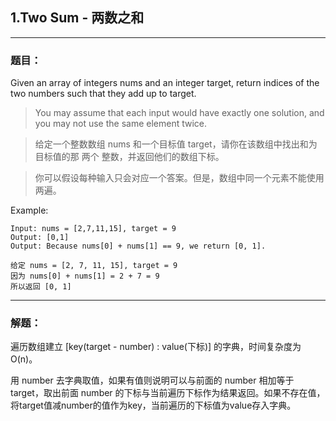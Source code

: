 ## 1.Two Sum - 两数之和

-------

### 题目：

> 
Given an array of integers nums and an integer target, return indices of the two numbers such that they add up to target.

> You may assume that each input would have exactly one solution, and you may not use the same element twice.

> 给定一个整数数组 nums 和一个目标值 target，请你在该数组中找出和为目标值的那 两个 整数，并返回他们的数组下标。

> 你可以假设每种输入只会对应一个答案。但是，数组中同一个元素不能使用两遍。

Example:
```
Input: nums = [2,7,11,15], target = 9
Output: [0,1]
Output: Because nums[0] + nums[1] == 9, we return [0, 1].
```
```
给定 nums = [2, 7, 11, 15], target = 9
因为 nums[0] + nums[1] = 2 + 7 = 9
所以返回 [0, 1]
```

-------

### 解题：
遍历数组建立 [key(target - number) : value(下标)] 的字典，时间复杂度为 O(n)。

用 number 去字典取值，如果有值则说明可以与前面的 number 相加等于 target，取出前面 number 的下标与当前遍历下标作为结果返回。如果不存在值，将target值减number的值作为key，当前遍历的下标值为value存入字典。

